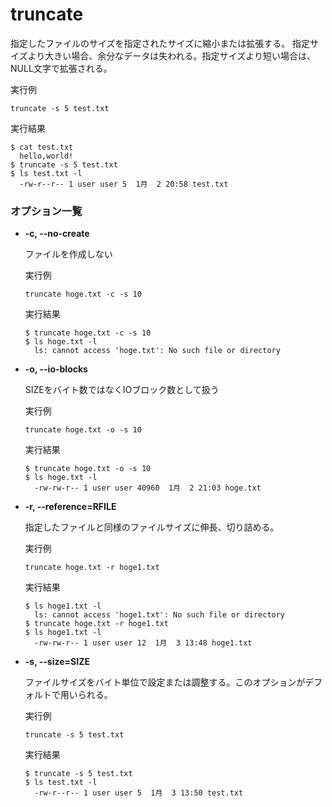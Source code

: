 
[](truncate.md)
# truncate
指定したファイルのサイズを指定されたサイズに縮小または拡張する。
指定サイズより大きい場合、余分なデータは失われる。指定サイズより短い場合は、NULL文字で拡張される。

実行例 [](変更しない)

```
truncate -s 5 test.txt
```

実行結果 [](変更しない)

```
$ cat test.txt
  hello,world!
$ truncate -s 5 test.txt
$ ls test.txt -l
  -rw-r--r-- 1 user user 5  1月  2 20:58 test.txt
```
### オプション一覧
    
- **-c, --no-create**

  ファイルを作成しない

  実行例 [](変更しない)

  ```
  truncate hoge.txt -c -s 10
  ```

  実行結果 [](変更しない)

  ```
  $ truncate hoge.txt -c -s 10
  $ ls hoge.txt -l
    ls: cannot access 'hoge.txt': No such file or directory
  ```

- **-o, --io-blocks**

  SIZEをバイト数ではなくIOブロック数として扱う

  実行例 [](変更しない)

  ```
  truncate hoge.txt -o -s 10
  ```

  実行結果 [](変更しない)

  ```
  $ truncate hoge.txt -o -s 10
  $ ls hoge.txt -l
    -rw-rw-r-- 1 user user 40960  1月  2 21:03 hoge.txt
  ```

- **-r, --reference=RFILE**

  指定したファイルと同様のファイルサイズに伸長、切り詰める。

  実行例 [](変更しない)

  ```
  truncate hoge.txt -r hoge1.txt
  ```

  実行結果 [](変更しない)

  ```
  $ ls hoge1.txt -l
    ls: cannot access 'hoge1.txt': No such file or directory
  $ truncate hoge.txt -r hoge1.txt
  $ ls hoge1.txt -l
    -rw-rw-r-- 1 user user 12  1月  3 13:48 hoge1.txt
  ```

- **-s, --size=SIZE**

  ファイルサイズをバイト単位で設定または調整する。このオプションがデフォルトで用いられる。

  実行例 [](変更しない)

  ```
  truncate -s 5 test.txt
  ```

  実行結果 [](変更しない)

  ```
  $ truncate -s 5 test.txt
  $ ls test.txt -l
    -rw-r--r-- 1 user user 5  1月  3 13:50 test.txt
  ```
